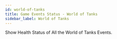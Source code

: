 ```yaml
---
id: world-of-tanks
title: Game Events Status - World of Tanks
sidebar_label: World of Tanks
---
```


Show Health Status of All the World of Tanks Events.
